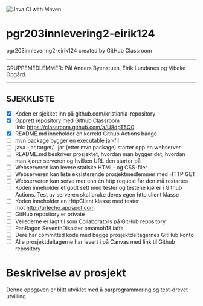 ![Java CI with Maven](https://github.com/kristiania/pgr203innlevering2-eirik124/workflows/Java%20CI%20with%20Maven/badge.svg)

# pgr203innlevering2-eirik124
pgr203innlevering2-eirik124 created by GitHub Classroom

-----------------------------------------------------------

GRUPPEMEDLEMMER:
Pål Anders Byenstuen, Eirik Lundanes og Vibeke Opgård.

-----------------------------------------------------------

SJEKKLISTE
----------
* [x] Koden er sjekket inn på github.com/kristiania-repository
* [x] Opprett repository med Github Classroom link: https://classroom.github.com/a/U8dpT5Q0
* [x] README.md inneholder en korrekt Github Actions badge
* [ ] mvn package bygger en executable jar-fil
* [ ] java -jar target/...jar (etter mvn package) starter opp en webserver
* [ ] README.md beskriver prosjektet, hvordan man bygger det, hvordan man kjører serveren og hvilken URL den starter på
* [ ] Webserveren kan levere statiske HTML- og CSS-filer
* [ ] Webserveren kan liste eksisterende prosjektmedlemmer med HTTP GET
* [ ] Webserveren kan serve mer enn én http request før den må restartes
* [ ] Koden inneholder et godt sett med tester og testene kjører i Github Actions. Test av serveren skal bruke deres egen http client klasse
* [ ] Koden inneholder en HttpClient klasse med tester mot http://urlecho.appspot.com
* [ ] GitHub repository er private
* [ ] Veilederne er lagt til som Collaborators på GitHub repository
* [ ] PanRagon SeventhDisaster omamoh18 iaffs
* [ ] Dere har committed kode med begge prosjektdeltagernes GitHub konto
* [ ] Alle prosjektdeltagerne har levert i på Canvas med link til Github repository

# Beskrivelse av prosjekt
Denne oppgaven er blitt utviklet med å parprogrammering og test-drevet utvilling.


